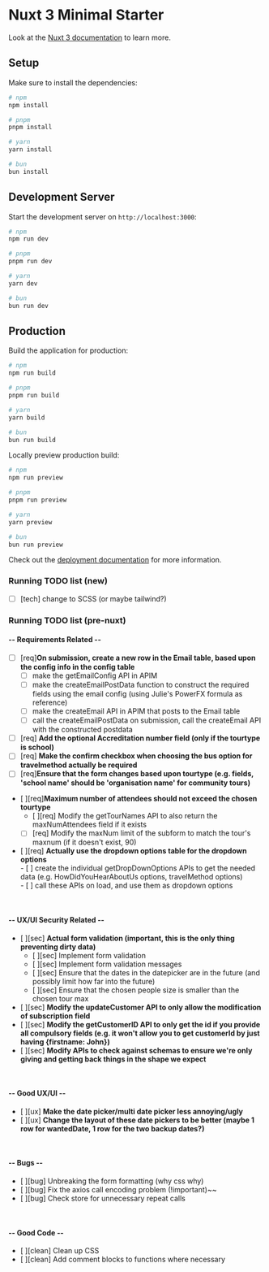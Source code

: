 # Nuxt 3 Minimal Starter

Look at the [Nuxt 3 documentation](https://nuxt.com/docs/getting-started/introduction) to learn more.

## Setup

Make sure to install the dependencies:

```bash
# npm
npm install

# pnpm
pnpm install

# yarn
yarn install

# bun
bun install
```

## Development Server

Start the development server on `http://localhost:3000`:

```bash
# npm
npm run dev

# pnpm
pnpm run dev

# yarn
yarn dev

# bun
bun run dev
```

## Production

Build the application for production:

```bash
# npm
npm run build

# pnpm
pnpm run build

# yarn
yarn build

# bun
bun run build
```

Locally preview production build:

```bash
# npm
npm run preview

# pnpm
pnpm run preview

# yarn
yarn preview

# bun
bun run preview
```

Check out the [deployment documentation](https://nuxt.com/docs/getting-started/deployment) for more information.



### Running TODO list (new)
- [ ] [tech] change to SCSS (or maybe tailwind?)

### Running TODO list (pre-nuxt)

#### -- Requirements Related --

- [ ] [req]**On submission, create a new row in the Email table, based upon the config info in the config table**
      <br>
    - [ ] make the getEmailConfig API in APIM
      <br>
    - [ ] make the createEmailPostData function to construct the required fields using the email config (using Julie's PowerFX formula as reference)
      <br>
    - [ ] make the createEmail API in APIM that posts to the Email table
      <br>
    - [ ] call the createEmailPostData on submission, call the createEmail API with the constructed postdata
      <br>
- [ ] [req] **Add the optional Accreditation number field (only if the tourtype is school)**
      <br>
- [ ] [req] **Make the confirm checkbox when choosing the bus option for travelmethod actually be required**
      <br>
- [ ] [req]**Ensure that the form changes based upon tourtype (e.g. fields, 'school name' should be 'organisation name' for community tours)**
      <br>

- [ ][req]**Maximum number of attendees should not exceed the chosen tourtype**
      <br>
    - [ ][req] Modify the getTourNames API to also return the maxNumAttendees field if it exists
      <br>
    - [ ] [req] Modify the maxNum limit of the subform to match the tour's maxnum (if it doesn't exist, 90)
      <br>

- [ ][req] **Actually use the dropdown options table for the dropdown options**
      <br> - [ ] create the individual getDropDownOptions APIs to get the needed data (e.g. HowDidYouHearAboutUs options, travelMethod options)
      <br> - [ ] call these APIs on load, and use them as dropdown options

<br>

#### -- UX/UI Security Related --

- [ ][sec] **Actual form validation (important, this is the only thing preventing dirty data)**
  - [ ][sec] Implement form validation
  - [ ][sec] Implement form validation messages
  - [ ][sec] Ensure that the dates in the datepicker are in the future (and possibly limit how far into the future)
  - [ ][sec] Ensure that the chosen people size is smaller than the chosen tour max
        <br>
- [ ][sec] **Modify the updateCustomer API to only allow the modification of subscription field**
      <br>
- [ ][sec] **Modify the getCustomerID API to only get the id if you provide all compulsory fields (e.g. it won't allow you to get customerId by just having {firstname: John})**
      <br>
- [ ][sec] **Modify APIs to check against schemas to ensure we're only giving and getting back things in the shape we expect**

<br>

#### -- Good UX/UI --

- [ ][ux] **Make the date picker/multi date picker less annoying/ugly**
      <br>
- [ ][ux] **Change the layout of these date pickers to be better (maybe 1 row for wantedDate, 1 row for the two backup dates?)**
<br>

#### -- Bugs --

- [ ][bug] Unbreaking the form formatting (why css why)
- [ ][bug] Fix the axios call encoding problem (!important)~~
- [ ][bug] Check store for unnecessary repeat calls
<br>

#### -- Good Code --

- [ ][clean] Clean up CSS
- [ ][clean] Add comment blocks to functions where necessary
